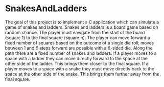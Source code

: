# SnakesAndLadders
 The goal of this project is to implement a C application which can simulate a game of snakes and ladders. Snakes and ladders is a board game based on random chance. The player must navigate from the start of the board (square 1) to the final square (square n). The player can move forward a fixed number of squares based on the outcome of a single die roll; moves between 1 and 6 steps forward are possible with a 6-sided die. Along the path there are a fixed number of snakes and ladders. If a player moves to a space with a ladder they can move directly forward to the space at the other side of the ladder. This brings them closer to the final square. If a player moves to a space with a snake they must move directly back to the space at the other side of the snake. This brings them further away from the final square.
